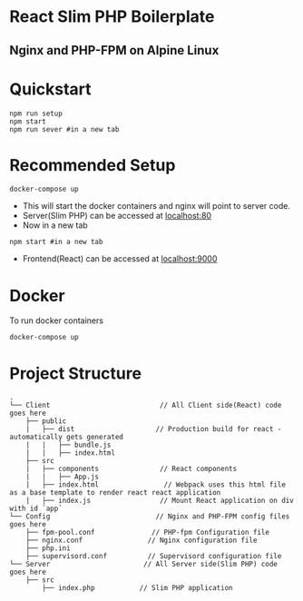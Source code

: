 # React Slim PHP Boilerplate
## Nginx and PHP-FPM on Alpine Linux

# Quickstart
```$xslt
npm run setup
npm start
npm run sever #in a new tab
```

# Recommended Setup
```$xslt
docker-compose up
```
* This will start the docker containers and nginx will point to server code.
* Server(Slim PHP) can be accessed at [localhost:80](http://localhost:80/)
* Now in a new tab 
```$xslt
npm start #in a new tab
```
* Frontend(React) can be accessed at [localhost:9000](http://localhost:9000/)

# Docker
To run docker containers
```$xslt
docker-compose up
```

# Project Structure

```
.
└── Client                           // All Client side(React) code goes here 
    ├── public                    
    |   ├── dist                    // Production build for react - automatically gets generated
    |   |   ├── bundle.js
    |   |   ├── index.html
    ├── src
    |   ├── components               // React components   
    |   |   ├── App.js        
    |   ├── index.html                // Webpack uses this html file as a base template to render react react application
    |   ├── index.js                 // Mount React application on div with id `app`   
└── Config                          // Nginx and PHP-FPM config files goes here
    ├── fpm-pool.conf              // PHP-fpm Configuration file
    ├── nginx.conf                // Nginx configuration file  
    ├── php.ini
    ├── supervisord.conf          // Supervisord configuration file     
└── Server                       // All Server side(Slim PHP) code goes here
    ├── src
        ├── index.php           // Slim PHP application
```